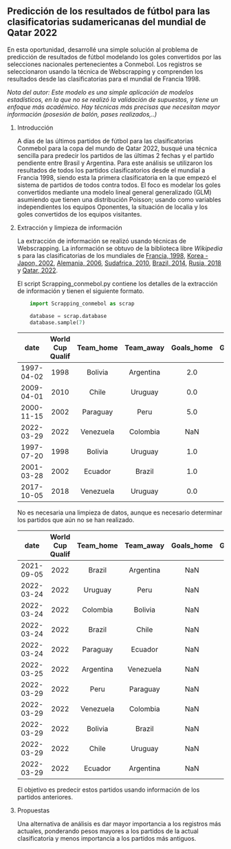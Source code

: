 ## Predicción de los resultados de fútbol para las clasificatorias sudamericanas del mundial de Qatar 2022 

En esta oportunidad, desarrollé una simple solución al problema de predicción de resultados de fútbol modelando los 
goles convertidos por las selecciones nacionales pertenecientes a Conmebol. Los registros se seleccionaron usando la técnica de Webscrapping y comprenden los resultados desde las clasificatorias para el mundial de Francia 1998.

*Nota del autor: Este modelo es una simple aplicación de modelos estadísticos, en la que no se realizó la validación de supuestos, y tiene un enfoque más académico. Hay técnicas más precisas que necesitan mayor información (posesión de balón, pases realizados,..)*

1. Introducción
    
    A días de las últimos partidos de fútbol para las clasificatorias Conmebol para la copa del mundo de Qatar 2022, busqué una técnica sencilla para predecir los partidos de las últimas 2 fechas y el partido pendiente entre Brasil y Argentina. Para este análisis se utilizaron los resultados de todos los partidos clasificatorios desde el mundial a Francia 1998, siendo esta la primera clasificatoria en la que empezó el sistema de partidos de todos contra todos. El foco es modelar los goles convertidos mediante una modelo lineal general generalizado (GLM) asumiendo que tienen una distribución Poisson; usando como variables independientes los equipos Oponentes, la situación de localia y los goles convertidos de los equipos visitantes.  

2. Extracción y limpieza de información

    La extracción de información se realizó usando técnicas de Webscrapping. La información se obtuvo de la biblioteca libre *Wikipedia* s para las clasificatorias de los mundiales de [Francia, 1998](https://en.wikipedia.org/wiki/1998_FIFA_World_Cup_qualification_(CONMEBOL)),
[Korea - Japon, 2002](https://en.wikipedia.org/wiki/2002_FIFA_World_Cup_qualification_(CONMEBOL)), [Alemania, 2006](https://en.wikipedia.org/wiki/2006_FIFA_World_Cup_qualification_(CONMEBOL)), [Sudafrica, 2010](https://en.wikipedia.org/wiki/2010_FIFA_World_Cup_qualification_(CONMEBOL)), [Brazil, 2014](https://en.wikipedia.org/wiki/2014_FIFA_World_Cup_qualification_(CONMEBOL)), [Rusia, 2018](https://en.wikipedia.org/wiki/2018_FIFA_World_Cup_qualification_(CONMEBOL)) y [Qatar, 2022](https://en.wikipedia.org/wiki/2022_FIFA_World_Cup_qualification_(CONMEBOL)).

    El script Scrapping_conmebol.py contiene los detalles de la extracción de información y tienen el siguiente formato.

    ```python
        import Scrapping_conmebol as scrap

        database = scrap.database
        database.sample(7)
    ```
    <center>

    |date|World Cup Qualif|Team_home|Team_away|Goals_home|Goals_away|
    |:---:|:---:|:---:|:---:|:---:|:---:|
    |1997-04-02|1998|Bolivia|Argentina|2.0|1.0|
    |2009-04-01|2010|Chile|Uruguay|0.0|0.0|
    |2000-11-15|2002|Paraguay|Peru|5.0|1.0|
    |2022-03-29|2022|Venezuela|Colombia|NaN|NaN|
    |1997-07-20|1998|Bolivia|Uruguay|1.0|0.0|
    |2001-03-28|2002|Ecuador|Brazil|1.0|0.0|
    |2017-10-05|2018|Venezuela|Uruguay|0.0|0.0|
    
    </center>

    No es necesaria una limpieza de datos, aunque es necesario determinar los partidos que aún no se han realizado.

    |date|World Cup Qualif|Team_home|Team_away|Goals_home|Goals_away|
    |:---:|:---:|:---:|:---:|:---:|:---:|
    |2021-09-05|2022|Brazil|Argentina|NaN|NaN|
    |2022-03-24|2022|Uruguay|Peru|NaN|NaN|
    |2022-03-24|2022|Colombia|Bolivia|NaN|NaN|
    |2022-03-24|2022|Brazil|Chile|NaN|NaN|
    |2022-03-24|2022|Paraguay|Ecuador|NaN|NaN|
    |2022-03-25|2022|Argentina|Venezuela|NaN|NaN|
    |2022-03-29|2022|Peru|Paraguay|NaN|NaN|
    |2022-03-29|2022|Venezuela|Colombia|NaN|NaN|
    |2022-03-29|2022|Bolivia|Brazil|NaN|NaN|
    |2022-03-29|2022|Chile|Uruguay|NaN|NaN|
    |2022-03-29|2022|Ecuador|Argentina|NaN|NaN|

    El objetivo es predecir estos partidos usando información de los partidos anteriores.
5. Propuestas 

    Una alternativa de análisis es dar mayor importancia a los registros más actuales, ponderando pesos mayores a los partidos de la actual clasificatoria y menos importancia a los partidos más antiguos. 